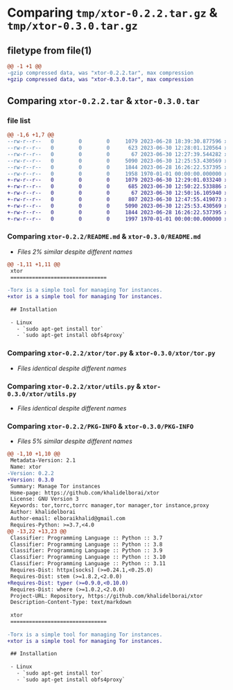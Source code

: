# Comparing `tmp/xtor-0.2.2.tar.gz` & `tmp/xtor-0.3.0.tar.gz`

## filetype from file(1)

```diff
@@ -1 +1 @@
-gzip compressed data, was "xtor-0.2.2.tar", max compression
+gzip compressed data, was "xtor-0.3.0.tar", max compression
```

## Comparing `xtor-0.2.2.tar` & `xtor-0.3.0.tar`

### file list

```diff
@@ -1,6 +1,7 @@
--rw-r--r--   0        0        0     1079 2023-06-28 18:39:30.877596 xtor-0.2.2/README.md
--rw-r--r--   0        0        0      623 2023-06-30 12:28:01.120564 xtor-0.2.2/pyproject.toml
--rw-r--r--   0        0        0       67 2023-06-30 12:27:39.544282 xtor-0.2.2/xtor/__init__.py
--rw-r--r--   0        0        0     5090 2023-06-30 12:25:53.430569 xtor-0.2.2/xtor/tor.py
--rw-r--r--   0        0        0     1844 2023-06-28 16:26:22.537395 xtor-0.2.2/xtor/utils.py
--rw-r--r--   0        0        0     1958 1970-01-01 00:00:00.000000 xtor-0.2.2/PKG-INFO
+-rw-r--r--   0        0        0     1079 2023-06-30 12:29:01.033240 xtor-0.3.0/README.md
+-rw-r--r--   0        0        0      685 2023-06-30 12:50:22.533886 xtor-0.3.0/pyproject.toml
+-rw-r--r--   0        0        0       67 2023-06-30 12:50:16.105940 xtor-0.3.0/xtor/__init__.py
+-rw-r--r--   0        0        0      807 2023-06-30 12:47:55.419073 xtor-0.3.0/xtor/cli.py
+-rw-r--r--   0        0        0     5090 2023-06-30 12:25:53.430569 xtor-0.3.0/xtor/tor.py
+-rw-r--r--   0        0        0     1844 2023-06-28 16:26:22.537395 xtor-0.3.0/xtor/utils.py
+-rw-r--r--   0        0        0     1997 1970-01-01 00:00:00.000000 xtor-0.3.0/PKG-INFO
```

### Comparing `xtor-0.2.2/README.md` & `xtor-0.3.0/README.md`

 * *Files 2% similar despite different names*

```diff
@@ -1,11 +1,11 @@
 xtor
 ===============================
 
-Torx is a simple tool for managing Tor instances.
+xtor is a simple tool for managing Tor instances.
 
 ## Installation
 
 - Linux
   - `sudo apt-get install tor`
   - `sudo apt-get install obfs4proxy`
```

### Comparing `xtor-0.2.2/xtor/tor.py` & `xtor-0.3.0/xtor/tor.py`

 * *Files identical despite different names*

### Comparing `xtor-0.2.2/xtor/utils.py` & `xtor-0.3.0/xtor/utils.py`

 * *Files identical despite different names*

### Comparing `xtor-0.2.2/PKG-INFO` & `xtor-0.3.0/PKG-INFO`

 * *Files 5% similar despite different names*

```diff
@@ -1,10 +1,10 @@
 Metadata-Version: 2.1
 Name: xtor
-Version: 0.2.2
+Version: 0.3.0
 Summary: Manage Tor instances
 Home-page: https://github.com/khalidelborai/xtor
 License: GNU Version 3
 Keywords: tor,torrc,torrc manager,tor manager,tor instance,proxy
 Author: khalidelborai
 Author-email: elboraikhalid@gmail.com
 Requires-Python: >=3.7,<4.0
@@ -13,22 +13,23 @@
 Classifier: Programming Language :: Python :: 3.7
 Classifier: Programming Language :: Python :: 3.8
 Classifier: Programming Language :: Python :: 3.9
 Classifier: Programming Language :: Python :: 3.10
 Classifier: Programming Language :: Python :: 3.11
 Requires-Dist: httpx[socks] (>=0.24.1,<0.25.0)
 Requires-Dist: stem (>=1.8.2,<2.0.0)
+Requires-Dist: typer (>=0.9.0,<0.10.0)
 Requires-Dist: where (>=1.0.2,<2.0.0)
 Project-URL: Repository, https://github.com/khalidelborai/xtor
 Description-Content-Type: text/markdown
 
 xtor
 ===============================
 
-Torx is a simple tool for managing Tor instances.
+xtor is a simple tool for managing Tor instances.
 
 ## Installation
 
 - Linux
   - `sudo apt-get install tor`
   - `sudo apt-get install obfs4proxy`
```

